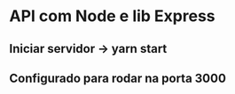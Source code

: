 # API com Node e lib Express
 
## Iniciar servidor -> yarn start
## Configurado para rodar na porta 3000

